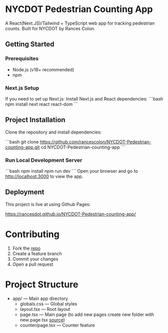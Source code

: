 # NYCDOT Pedestrian Counting App

A React(Next.JS)/Tailwind + TypeScript web app for tracking pedestrian counts. Built for NYCDOT by Rances Colon.

## Getting Started

### Prerequisites

- Node.js (v18+ recommended)
- npm
### Next.js Setup

If you need to set up Next.js:
Install Next.js and React dependencies:
\`\`\`bash
npm install next react react-dom
\`\`\`
## Project Installation

Clone the repository and install dependencies:

\`\`\`bash
git clone https://github.com/rancescolon/NYCDOT-Pedestrian-counting-app.git
cd NYCDOT-Pedestrian-counting-app
\`\`\`
### Run Local Development Server
\`\`\`bash
npm install
npm run dev
\`\`\`
Open your browser and go to [http://localhost:3000](http://localhost:3000) to view the app.


## Deployment

This project is live at using Github Pages:

https://rancesdot.github.io/NYCDOT-Pedestrian-counting-app/

# Contributing
1. Fork the [repo](https://github.com/rancesDOT/NYCDOT-Pedestrian-counting-app)
2. Create a feature branch 
3. Commit your changes
4. Open a pull request

# Project Structure
- app/ — Main app directory 
  - globals.css — Global styles 
  - layout.tsx — Root layout 
  - page.tsx — Main page (to add new pages create new folder with new page.tsx [source](https://nextjs.org/docs/pages/building-your-application/routing/pages-and-layouts))
  - counter/page.tsx — Counter feature
